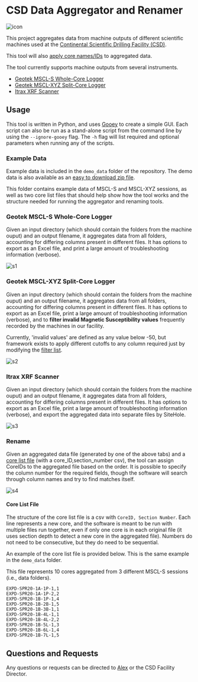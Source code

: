 # CSD Data Aggregator and Renamer

![icon]

This project aggregates data from machine outputs of different scientific machines used at the [Continental Scientific Drilling Facility (CSD)](https://cse.umn.edu/csd).

This tool will also [apply core names/IDs](#rename) to aggregated data.

The tool currently supports machine outputs from several instruments.

- [Geotek MSCL-S Whole-Core Logger](#geotek-mscl-s-whole-core-logger)
- [Geotek MSCL-XYZ Split-Core Logger](#geotek-mscl-xyz-split-core-logger)
- [Itrax XRF Scanner](#itrax-xrf-scanner)

## Usage

This tool is written in Python, and uses [Gooey](https://github.com/chriskiehl/Gooey) to create a simple GUI. Each script can also be run as a stand-alone script from the command line by using the `--ignore-gooey` flag. The `-h` flag will list required and optional parameters when running any of the scripts.

### Example Data

Example data is included in the `demo_data` folder of the repository. The demo data is also available as an [easy to download zip file](demo_data/demo_data.zip).

This folder contains example data of MSCL-S and MSCL-XYZ sessions, as well as two core list files that should help show how the tool works and the structure needed for running the aggregator and renaming tools.

### Geotek MSCL-S Whole-Core Logger

Given an input directory (which should contain the folders from the machine ouput) and an output filename, it aggregates data from all folders, accounting for differing columns present in different files. It has options to export as an Excel file, and print a large amount of troubleshooting information (verbose).

![s1]

### Geotek MSCL-XYZ Split-Core Logger

Given an input directory (which should contain the folders from the machine ouput) and an output filename, it aggregates data from all folders, accounting for differing columns present in different files. It has options to export as an Excel file, print a large amount of troubleshooting information (verbose), and to **filter invalid Magnetic Susceptibility values** frequently recorded by the machines in our facility.

Currently, 'invalid values' are defined as any value below -50, but framework exists to apply different cutoffs to any column required just by modifying the [filter list](https://github.com/laccore/geotek-aggregator-and-renamer/blob/master/xyz_aggregator.py#L289).

![s2]

### Itrax XRF Scanner

Given an input directory (which should contain the folders from the machine ouput) and an output filename, it aggregates data from all folders, accounting for differing columns present in different files. It has options to export as an Excel file, print a large amount of troubleshooting information (verbose), and export the aggregated data into separate files by SiteHole.

![s3]

### Rename

Given an aggregated data file (generated by one of the above tabs) and a [core list file](#core-list-file) (with a core_ID,section_number csv), the tool can assign CoreIDs to the aggregated file based on the order. It is possible to specify the column number for the required fields, though the software will search through column names and try to find matches itself.

![s4]

#### Core List File

The structure of the core list file is a csv with `CoreID, Section Number`. Each line represents a new core, and the software is meant to be run with multiple files run together, even if only one core is in each original file (it uses section depth to detect a new core in the aggregated file). Numbers do not need to be consecutive, but they do need to be sequential.

An example of the core list file is provided below. This is the same example in the `demo_data` folder.

This file represents 10 cores aggregated from 3 different MSCL-S sessions (i.e., data folders).

```csv
EXPD-SPR20-1A-1P-1,1
EXPD-SPR20-1A-1P-2,2
EXPD-SPR20-1B-1P-1,4
EXPD-SPR20-1B-2B-1,5
EXPD-SPR20-1B-3B-1,1
EXPD-SPR20-1B-4L-1,1
EXPD-SPR20-1B-4L-2,2
EXPD-SPR20-1B-5L-1,3
EXPD-SPR20-1B-6L-1,4
EXPD-SPR20-1B-7L-1,5
```

[icon]: docs/icon/aggregator_icon.png "Icon for the Data Aggregator and Renamer"
[s1]: docs/screenshots/1-mscl_s.png "Screenshot of the Data Aggregator MSCL-S screen"
[s2]: docs/screenshots/2-mscl_xyz.png "Screenshot of the Data Aggregator MSCL-XYZ screen"
[s3]: docs/screenshots/3-xrf.png "Screenshot of the Data Aggregator XRF screen"
[s4]: docs/screenshots/4-rename.png "Screenshot of the Data Aggregator Rename screen"

## Questions and Requests

Any questions or requests can be directed to [Alex](https://cse.umn.edu/csd/our-team) or the CSD Facility Director.
